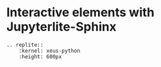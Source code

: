 # Interactive elements with Jupyterlite-Sphinx

```{eval-rst}
.. replite::
    :kernel: xeus-python
    :height: 600px
```